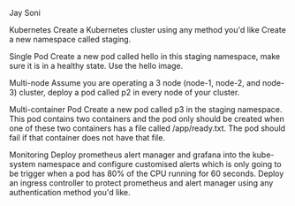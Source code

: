 Jay Soni

Kubernetes
Create a Kubernetes cluster using any method you'd like
Create a new namespace called staging.


Single Pod
Create a new pod called hello in this staging namespace, make sure it is in a healthy state. Use the hello image.


Multi-node
Assume you are operating a 3 node (node-1, node-2, and node-3) cluster, deploy a pod called p2 in every node of your cluster.


Multi-container Pod
Create a new pod called p3 in the staging namespace. This pod contains two containers and the pod only should be created when one of these two containers has a file called /app/ready.txt. The pod should fail if that container does not have that file.


Monitoring
Deploy prometheus alert manager and grafana into the kube-system namespace and configure customised alerts which is only going to be trigger when a pod has 80% of the CPU running for 60 seconds.
Deploy an ingress controller to protect prometheus and alert manager using any authentication method you'd like.